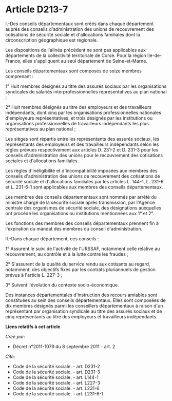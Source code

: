 # Article D213-7

I.-Des conseils départementaux sont créés dans chaque département auprès des conseils d'administration des unions de
recouvrement des cotisations de sécurité sociale et d'allocations familiales dont la circonscription géographique est
régionale. 

Les dispositions de l'alinéa précédent ne sont pas applicables aux départements de la collectivité territoriale de Corse.
Pour la région Ile-de-France, elles s'appliquent au seul département de Seine-et-Marne. 

Les conseils départementaux sont composés de seize membres comprenant : 

1° Huit membres désignés au titre des assurés sociaux par les organisations syndicales de salariés interprofessionnelles
représentatives au plan national ; 

2° Huit membres désignés au titre des employeurs et des travailleurs indépendants, dont cinq par les organisations
professionnelles nationales d'employeurs représentatives, et trois désignés par les institutions ou organisations
professionnelles de travailleurs indépendants les plus représentatives au plan national ; 

Les sièges sont répartis entre les représentants des assurés sociaux, les représentants des employeurs et des travailleurs
indépendants selon les règles prévues respectivement aux articles D. 231-2 et D. 231-3 pour les conseils d'administration des
unions pour le recouvrement des cotisations sociales et d'allocations familiales. 

Les règles d'inéligibilité et d'incompatibilité imposées aux membres des conseils d'administration des unions de recouvrement
des cotisations de sécurité sociale et d'allocations familiales par les articles L. 144-1, L. 231-6 et L. 231-6-1 sont
applicables aux membres des conseils départementaux. 

Les membres des conseils départementaux sont nommés par arrêté du ministre chargé de la sécurité sociale après transmission,
par l'Agence centrale des organismes de sécurité sociale, des désignations auxquelles ont procédé les organisations ou
institutions mentionnées aux 1° et 2°. 

Les fonctions des membres des conseils départementaux prennent fin à l'expiration du mandat des membres du conseil
d'administration. 

II.-Dans chaque département, ces conseils : 

1° Assurent le suivi de l'activité de l'URSSAF, notamment celle relative au recouvrement, au contrôle et à la lutte contre
les fraudes ; 

2° S'assurent de la qualité du service rendu aux cotisants au regard, notamment, des objectifs fixés par les contrats
pluriannuels de gestion prévus à l'article L. 227-3 ; 

3° Suivent l'évolution du contexte socio-économique. 

Des instances départementales d'instruction des recours amiables sont constituées au sein des conseils départementaux. Elles
sont composées de dix membres désignés parmi les conseillers départementaux à raison d'un représentant par organisation
syndicale au titre des assurés sociaux et de cinq représentants au titre des employeurs et travailleurs indépendants.

**Liens relatifs à cet article**

_Créé par_:

  - Décret n°2011-1079 du 8 septembre 2011 - art. 2

_Cite_:

  - Code de la sécurité sociale. - art. D231-2
  - Code de la sécurité sociale. - art. D231-3
  - Code de la sécurité sociale. - art. L144-1
  - Code de la sécurité sociale. - art. L227-3
  - Code de la sécurité sociale. - art. L231-6
  - Code de la sécurité sociale. - art. L231-6-1
